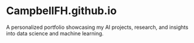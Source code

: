# CampbellFH.github.io
A personalized portfolio showcasing my AI projects, research, and insights into data science and machine learning. 
